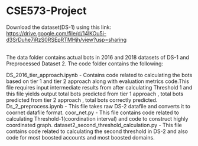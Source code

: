 # CSE573-Project

Download the dataset(DS-1) using this link:</br >
https://drive.google.com/file/d/14lKOu5i-d3SrDuhe7iRzS0RSEpRTMHjh/view?usp=sharing</br >
</br >


The data folder contains actual bots in 2016 and 2018 datasets of DS-1 and Preprocessed Dataset 2.
The code folder contains the following:

DS_2016_tier_approach.ipynb  - Contains code related to calculating the bots based on tier 1 and tier 2 approach along with evaluation metrics code.This file requires input intermediate results from after calculating Threshold 1 and this file yields output total bots predicted from tier 1 approach , total bots predicted from tier 2 approach , total bots correctly predicted.
Ds_2_preprocess.ipynb - This file takes raw DS-2 datafile and converts it to coornet datafile format.
coor_net.py - This file contains code related to calculating Threshold-1(coordination interval) and code to construct highly coordinated graph.
dataset2_second_threshold_calculation.py - This file contains code related to calculating the second threshold in DS-2 and also code for most boosted accounts and most boosted domains.


